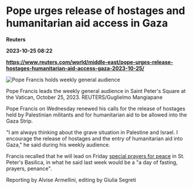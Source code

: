 # Pope urges release of hostages and humanitarian aid access in Gaza
**Reuters**

**2023-10-25 08:22**

**https://www.reuters.com/world/middle-east/pope-urges-release-hostages-humanitarian-aid-access-gaza-2023-10-25/**

![Pope Francis holds weekly general audience](https://www.reuters.com/resizer/tv9MluRCUEyqbXJqZFCxbsRnJwI=/1920x0/filters:quality(80)/cloudfront-us-east-2.images.arcpublishing.com/reuters/XKJBXI564VLTVJTUGKVBAWF5MQ.jpg)

Pope Francis leads the weekly general audience in Saint Peter's Square at the Vatican, October 25, 2023. REUTERS/Guglielmo Mangiapane

Pope Francis on Wednesday renewed his calls for the release of hostages held by Palestinian militants and for humanitarian aid to be allowed into the Gaza Strip.

"I am always thinking about the grave situation in Palestine and Israel. I encourage the release of hostages and the entry of humanitarian aid into Gaza," he said during his weekly audience.

Francis recalled that he will lead on Friday [special prayers for peace](https://www.reuters.com/world/middle-east/pope-deplores-desperate-situation-gaza-2023-10-18/) in St. Peter's Basilica, in what he said last week would be a "a day of fasting, prayers, penance".

Reporting by Alvise Armellini, editing by Giulia Segreti
